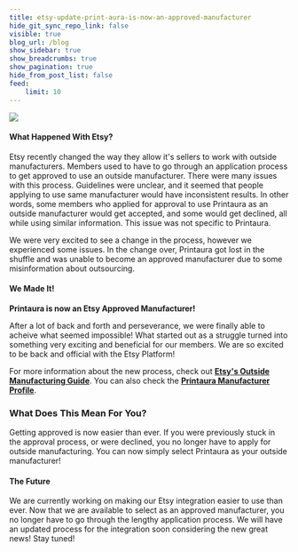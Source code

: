 ```yaml
---
title: etsy-update-print-aura-is-now-an-approved-manufacturer
hide_git_sync_repo_link: false
visible: true
blog_url: /blog
show_sidebar: true
show_breadcrumbs: true
show_pagination: true
hide_from_post_list: false
feed:
    limit: 10
---
```


[![](etsy-1.jpg)](/blog/e-commerce-tips/etsy-update-print-aura-is-now-an-approved-manufacturer)

<h4>What Happened With Etsy?</h4>

Etsy recently changed the way they allow it's sellers to work with outside manufacturers. Members used to have to go through an application process to get approved to use an outside manufacturer. There were many issues with this process. Guidelines were unclear, and it seemed that people applying to use same manufacturer would have inconsistent results. In other words, some members who applied for approval to use Printaura as an outside manufacturer would get accepted, and some would get declined, all while using similar information. This issue was not specific to Printaura. 

We were very excited to see a change in the process, however we experienced some issues. In the change over, Printaura got lost in the shuffle and was unable to become an approved manufacturer due to some misinformation about outsourcing.  

<h4>We Made It! </h4>

<strong>Printaura is now an Etsy Approved Manufacturer! </strong>

After a lot of back and forth and perseverance, we were finally able to acheive what seemed impossible! What started out as a struggle turned into something very exciting and beneficial for our members. We are so excited to be back and official with the Etsy Platform! 

For more information about the new process, check out <strong><a href="https://www.etsy.com/" target="_blank">Etsy's Outside Manufacturing Guide</a></strong>. 
You can also check the <strong><a href="https://www.etsy.com/" target="_blank">Printaura Manufacturer Profile</a></strong>. 

<h3>What Does This Mean For You?</h3>

Getting approved is now easier than ever. If you were previously stuck in the approval process, or were declined, you no longer have to apply for outside manufacturing. You can now simply select Printaura as your outside manufacturer! 

<h4> The Future </h4>

We are currently working on making our Etsy integration easier to use than ever. Now that we are available to select as an approved manufacturer, you no longer have to go through the lengthy application process. We will have an updated process for the integration soon considering the new great news! Stay tuned! 